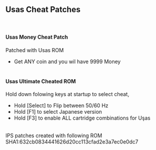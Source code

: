 ## Usas Cheat Patches  
<br>  

#### Usas Money Cheat Patch  

Patched with Usas ROM 
- Get ANY coin and you wil have 9999 Money
<br><br>
  
#### Usas Ultimate Cheated ROM
Hold down folowing keys at startup to select cheat,
- Hold [Select] to Flip between 50/60 Hz
- Hold [F1]  to select Japanese version
- Hold [F3] to enable ALL cartridge combinations for Uşas
<br><br>
  
IPS patches created with following ROM
SHA1:632cb0834441626d20cc113cfad2e3a7ec0e0dc7

